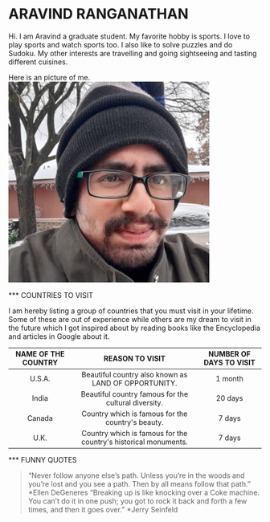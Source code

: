 # ARAVIND RANGANATHAN

Hi. I am Aravind a graduate student. My favorite hobby is sports. I love to play sports and watch sports too. I also like to solve puzzles and do Sudoku. My other interests are travelling and going sightseeing and tasting different cuisines.

Here is an picture of me. ![Me](https://github.com/aravindranganathan/assignment2-Ranganathan/blob/main/1653680756302.jpg)

*** COUNTRIES TO VISIT

I am hereby listing a group of countries that you must visit in your lifetime. Some of these are out of experience while others are my dream to visit in the future which I got inspired about by reading books like the Encyclopedia and articles in Google about it.

| NAME OF THE COUNTRY | REASON TO VISIT                                       |NUMBER OF DAYS TO VISIT|
|:-----:               |:---:                                                 |:-------------------:|
| U.S.A.              | Beautiful country also known as LAND OF OPPORTUNITY.      | 1 month |
| India               |Beautiful country famous for the cultural diversity.| 20 days |
| Canada              | Country which is famous for the country's beauty.| 7 days |
| U.K.                | Country which is famous for the country's historical monuments.| 7 days | 

*** FUNNY QUOTES
>“Never follow anyone else’s path. Unless you’re in the woods and you’re lost and you see a path. Then by all means follow that path.”
*Ellen DeGeneres
>“Breaking up is like knocking over a Coke machine. You can’t do it in one push; you got to rock it back and forth a few times, and then it goes over.”
*Jerry Seinfeld
                                   



                                                                    



